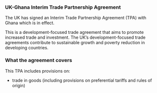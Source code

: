 ### UK-Ghana Interim Trade Partnership Agreement

The UK has signed an Interim Trade Partnership Agreement (TPA) with Ghana which is in effect.

This is a development-focused trade agreement that aims to promote increased trade and investment. The UK’s development-focused trade agreements contribute to sustainable growth and poverty reduction in developing countries.

### What the agreement covers

This TPA includes provisions on:

- trade in goods (including provisions on preferential tariffs and rules of origin)
